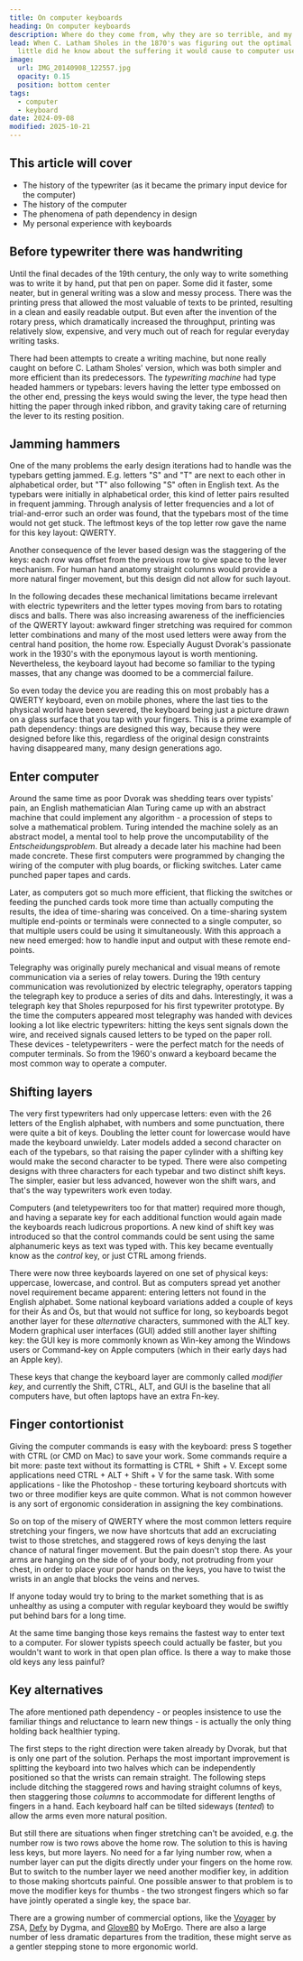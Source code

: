 ```yaml
---
title: On computer keyboards
heading: On computer keyboards
description: Where do they come from, why they are so terrible, and my search for the perfect typing device
lead: When C. Latham Sholes in the 1870's was figuring out the optimal arrangement for the keys of his new invention,
  little did he know about the suffering it would cause to computer users a century and a half later.
image:
  url: IMG_20140908_122557.jpg
  opacity: 0.15
  position: bottom center
tags:
  - computer
  - keyboard
date: 2024-09-08
modified: 2025-10-21
---
```


## This article will cover

- The history of the typewriter (as it became the primary input device for the computer)
- The history of the computer
- The phenomena of path dependency in design
- My personal experience with keyboards

## Before typewriter there was handwriting

Until the final decades of the 19th century, the only way to write something was to write it by hand, put that pen on paper. Some did it faster, some neater, but in general writing was a slow and messy process. There was the printing press that allowed the most valuable of texts to be printed, resulting in a clean and easily readable output. But even after the invention of the rotary press, which dramatically increased the throughput, printing was relatively slow, expensive, and very much out of reach for regular everyday writing tasks.

There had been attempts to create a writing machine, but none really caught on before C. Latham Sholes' version, which was both simpler and more efficient than its predecessors. The *typewriting machine* had type headed hammers or typebars: levers having the letter type embossed on the other end, pressing the keys would swing the lever, the type head then hitting the paper through inked ribbon, and gravity taking care of returning the lever to its resting position.

## Jamming hammers

One of the many problems the early design iterations had to handle was the typebars getting jammed. E.g. letters "S" and "T" are next to each other in alphabetical order, but "T" also following "S" often in English text. As the typebars were initially in alphabetical order, this kind of letter pairs resulted in frequent jamming. Through analysis of letter frequencies and a lot of trial-and-error such an order was found, that the typebars most of the time would not get stuck. The leftmost keys of the top letter row gave the name for this key layout: QWERTY.

Another consequence of the lever based design was the staggering of the keys: each row was offset from the previous row to give space to the lever mechanism. For human hand anatomy straight columns would provide a more natural finger movement, but this design did not allow for such layout.

In the following decades these mechanical limitations became irrelevant with electric typewriters and the letter types moving from bars to rotating discs and balls. There was also increasing awareness of the inefficiencies of the QWERTY layout: awkward finger stretching was required for common letter combinations and many of the most used letters were away from the central hand position, the home row. Especially August Dvorak's passionate work in the 1930's with the eponymous layout is worth mentioning. Nevertheless, the keyboard layout had become so familiar to the typing masses, that any change was doomed to be a commercial failure.

So even today the device you are reading this on most probably has a QWERTY keyboard, even on mobile phones, where the last ties to the physical world have been severed, the keyboard being just a picture drawn on a glass surface that you tap with your fingers. This is a prime example of path dependency: things are designed this way, because they were designed before like this, regardless of the original design constraints having disappeared many, many design generations ago.

## Enter computer

Around the same time as poor Dvorak was shedding tears over typists' pain, an English mathematician Alan Turing came up with an abstract machine that could implement any algorithm - a procession of steps to solve a mathematical problem. Turing intended the machine solely as an abstract model, a mental tool to help prove the uncomputability of the *Entscheidungsproblem*. But already a decade later his machine had been made concrete. These first computers were programmed by changing the wiring of the computer with plug boards, or flicking switches. Later came punched paper tapes and cards.

Later, as computers got so much more efficient, that flicking the switches or feeding the punched cards took more time than actually computing the results, the idea of time-sharing was conceived. On a time-sharing system multiple end-points or terminals were connected to a single computer, so that multiple users could be using it simultaneously. With this approach a new need emerged: how to handle input and output with these remote end-points.

Telegraphy was originally purely mechanical and visual means of remote communication via a series of relay towers. During the 19th century communication was revolutionized by electric telegraphy, operators tapping the telegraph key to produce a series of dits and dahs. Interestingly, it was a telegraph key that Sholes repurposed for his first typewriter prototype. By the time the computers appeared most telegraphy was handed with devices looking a lot like electric typewriters: hitting the keys sent signals down the wire, and received signals caused letters to be typed on the paper roll. These devices - teletypewriters - were the perfect match for the needs of computer terminals. So from the 1960's onward a keyboard became the most common way to operate a computer.

## Shifting layers

The very first typewriters had only uppercase letters: even with the 26 letters of the English alphabet, with numbers and some punctuation, there were quite a bit of keys. Doubling the letter count for lowercase would have made the keyboard unwieldy. Later models added a second character on each of the typebars, so that raising the paper cylinder with a shifting key would make the second character to be typed. There were also competing designs with three characters for each typebar and two distinct shift keys. The simpler, easier but less advanced, however won the shift wars, and that's the way typewriters work even today.

Computers (and teletypewriters too for that matter) required more though, and having a separate key for each additional function would again made the keyboards reach ludicrous proportions. A new kind of shift key was introduced so that the control commands could be sent using the same alphanumeric keys as text was typed with. This key became eventually know as the *control* key, or just CTRL among friends.

There were now three keyboards layered on one set of physical keys: uppercase, lowercase, and control. But as computers spread yet another novel requirement became apparent: entering letters not found in the English alphabet. Some national keyboard variations added a couple of keys for their Äs and Ös, but that would not suffice for long, so keyboards begot another layer for these *alternative* characters, summoned with the ALT key. Modern graphical user interfaces (GUI) added still another layer shifting key: the GUI key is more commonly known as Win-key among the Windows users or Command-key on Apple computers (which in their early days had an Apple key).

These keys that change the keyboard layer are commonly called *modifier key*, and currently the Shift, CTRL, ALT, and GUI is the baseline that all computers have, but often laptops have an extra Fn-key.

## Finger contortionist

Giving the computer commands is easy with the keyboard: press S together with CTRL (or CMD on Mac) to save your work. Some commands require a bit more: paste text without its formatting is CTRL + Shift + V. Except some applications need CTRL + ALT + Shift + V for the same task. With some applications - like the Photoshop - these torturing keyboard shortcuts with two or three modifier keys are quite common. What is not common however is any sort of ergonomic consideration in assigning the key combinations.

So on top of the misery of QWERTY where the most common letters require stretching your fingers, we now have shortcuts that add an excruciating twist to those stretches, and staggered rows of keys denying the last chance of natural finger movement. But the pain doesn't stop there. As your arms are hanging on the side of of your body, not protruding from your chest, in order to place your poor hands on the keys, you have to twist the wrists in an angle that blocks the veins and nerves.

If anyone today would try to bring to the market something that is as unhealthy as using a computer with regular keyboard they would be swiftly put behind bars for a long time.

At the same time banging those keys remains the fastest way to enter text to a computer. For slower typists speech could actually be faster, but you wouldn't want to work in that open plan office. Is there a way to make those old keys any less painful?

## Key alternatives

The afore mentioned path dependency - or peoples insistence to use the familiar things and reluctance to learn new things - is actually the only thing holding back healthier typing.

The first steps to the right direction were taken already by Dvorak, but that is only one part of the solution. Perhaps the most important improvement is splitting the keyboard into two halves which can be independently positioned so that the wrists can remain straight. The following steps include ditching the staggered rows and having straight columns of keys, then staggering those *columns* to accommodate for different lengths of fingers in a hand. Each keyboard half can be tilted sideways (*tented*) to allow the arms even more natural position.

But still there are situations when finger stretching can't be avoided, e.g. the number row is two rows above the home row. The solution to this is having less keys, but more layers. No need for a far lying number row, when a number layer can put the digits directly under your fingers on the home row. But to switch to the number layer we need another modifier key, in addition to those making shortcuts painful. One possible answer to that problem is to move the modifier keys for thumbs - the two strongest fingers which so far have jointly operated a single key, the space bar.

There are a growing number of commercial options, like the [Voyager](https://www.zsa.io/voyager) by ZSA, [Defy](https://dygma.com/) by Dygma, and [Glove80](https://www.moergo.com/) by MoErgo. There are also a large number of less dramatic departures from the tradition, these might serve as a gentler stepping stone to more ergonomic world.
